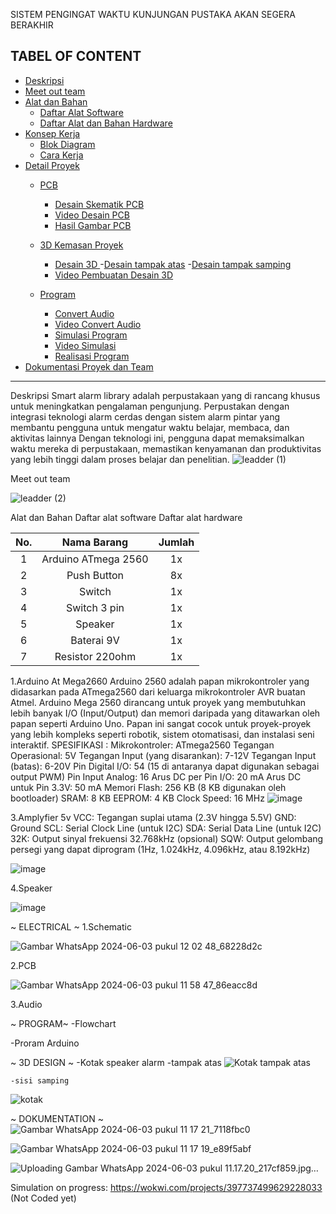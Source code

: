 SISTEM PENGINGAT WAKTU KUNJUNGAN PUSTAKA AKAN SEGERA BERAKHIR 

## TABEL OF CONTENT
- [Deskripsi](#Deskripsi)
- [Meet out team](#Meet-our-team)
- [Alat dan Bahan](#Alat-dan-Bahan)
  - [Daftar Alat Software](#Daftar-Alat-Software)
  - [Daftar Alat dan Bahan Hardware](#Daftar-Alat-dan-Bahan-Hardware)
- [Konsep Kerja](#Konsep-Kerja)
  - [Blok Diagram](#Blok-Diagram)
  - [Cara Kerja](#Cara-Kerja)
- [Detail Proyek](#Detail-Proyek)
  - [PCB](#PCB)
    - [Desain Skematik PCB](#Desain-Skematik-PCB)
    - [Video Desain PCB](#Video-Desain-PCB)
    - [Hasil Gambar PCB](#Hasil-Gambar-PCB)
  - [3D Kemasan Proyek](#3D-Kemasan-Proyek)
    - [Desain 3D ](#Desain-3D-Case-Arduino)
          -[Desain tampak atas](#Desain-tampak-atas)
          -[Desain tampak samping](#Desain-tampak-samping) 
    - [Video Pembuatan Desain 3D](#Video-Pembuatan-Desain-3D)
  
  - [Program](#Program)
    - [Convert Audio](#Convert-Audio)
    - [Video Convert Audio](#Video-Convert-Audio)
    - [Simulasi Program](#Simulasi-Program)
    - [Video Simulasi](#Video-Simulasi)
    - [Realisasi Program](#Realisasi-Program)
- [Dokumentasi Proyek dan Team](#Dokumentasi-Proyek-dan-Team)
________________________________________________________________________________________________________________________________________________________________________________________________________________________________________________________
Deskripsi 
    Smart alarm library adalah perpustakaan yang di rancang khusus untuk meningkatkan pengalaman pengunjung. 
  Perpustakan dengan  integrasi teknologi alarm cerdas dengan sistem alarm pintar yang membantu pengguna untuk mengatur 
  waktu belajar, membaca, dan aktivitas lainnya Dengan teknologi ini, pengguna dapat memaksimalkan waktu mereka di 
  perpustakaan, memastikan kenyamanan dan produktivitas yang lebih tinggi dalam proses belajar dan penelitian.
  ![leadder (1)](https://github.com/miqbal483/LIBRARY/assets/168562250/7a54e567-f1b1-40a2-a387-f03c54a57625)

Meet out team

![leadder (2)](https://github.com/miqbal483/LIBRARY/assets/168562250/2e7cfa9a-6211-471e-ae5d-5f4e03df4095)

Alat dan Bahan
Daftar alat software
Daftar alat hardware

| No.  | Nama Barang  | Jumlah  |
| :------------: | :------------: | :------------: |
| 1  | Arduino ATmega 2560  | 1x  |
| 2  | Push Button  | 8x  |
| 3  |  Switch  | 1x  |
| 4  |  Switch 3 pin |  1x |
| 5  |  Speaker | 1x  |
| 6  | Baterai 9V  |  1x |
| 7  | Resistor 220ohm |  1x |


1.Arduino At Mega2660 
    Arduino 2560 adalah papan mikrokontroler yang didasarkan pada ATmega2560 dari keluarga mikrokontroler AVR buatan Atmel. Arduino Mega 2560 dirancang untuk proyek yang membutuhkan lebih banyak I/O (Input/Output) dan memori daripada yang ditawarkan oleh papan seperti Arduino Uno. Papan ini sangat cocok untuk proyek-proyek yang lebih kompleks seperti robotik, sistem otomatisasi, dan instalasi seni interaktif.
SPESIFIKASI :
Mikrokontroler: ATmega2560
Tegangan Operasional: 5V
Tegangan Input (yang disarankan): 7-12V
Tegangan Input (batas): 6-20V
Pin Digital I/O: 54 (15 di antaranya dapat digunakan sebagai output PWM)
Pin Input Analog: 16
Arus DC per Pin I/O: 20 mA
Arus DC untuk Pin 3.3V: 50 mA
Memori Flash: 256 KB (8 KB digunakan oleh bootloader)
SRAM: 8 KB
EEPROM: 4 KB
Clock Speed: 16 MHz
![image](https://github.com/miqbal483/LIBRARY/assets/168562250/0711aa7e-5811-41ec-bec8-4b6855569a6d)

3.Amplyfier 5v
VCC: Tegangan suplai utama (2.3V hingga 5.5V)
GND: Ground
SCL: Serial Clock Line (untuk I2C)
SDA: Serial Data Line (untuk I2C)
32K: Output sinyal frekuensi 32.768kHz (opsional)
SQW: Output gelombang persegi yang dapat diprogram (1Hz, 1.024kHz, 4.096kHz, atau 8.192kHz)

![image](https://github.com/miqbal483/LIBRARY/assets/168562250/8368f4d1-7b34-4e7c-9449-11afbd0c5c05)

4.Speaker 

![image](https://github.com/miqbal483/LIBRARY/assets/168562250/72f4a45b-7a37-448d-b3e9-5a3c2bc9cf35)


~ ELECTRICAL ~
1.Schematic
    
![Gambar WhatsApp 2024-06-03 pukul 12 02 48_68228d2c](https://github.com/miqbal483/LIBRARY/assets/168562250/2e360a24-c0e3-4003-a24e-45df6792fead)


2.PCB

![Gambar WhatsApp 2024-06-03 pukul 11 58 47_86eacc8d](https://github.com/miqbal483/LIBRARY/assets/168562250/fc2609dd-e876-4617-b39c-f6000f0c141e)


    
3.Audio
    

~ PROGRAM~
-Flowchart

-Proram Arduino 

~ 3D DESIGN ~
-Kotak speaker alarm 
    -tampak atas 
![Kotak tampak atas](https://github.com/miqbal483/LIBRARY/assets/168562250/275495f9-fb51-403c-a9c0-783796a31f21)

    -sisi samping   
![kotak ](https://github.com/miqbal483/LIBRARY/assets/168562250/b82037cd-8f78-457e-8ede-f791671e7f0b)

~ DOKUMENTATION ~
![Gambar WhatsApp 2024-06-03 pukul 11 17 21_7118fbc0](https://github.com/miqbal483/LIBRARY/assets/168562250/c767fbaa-ba4b-4872-812a-8215e6c8b147)

![Gambar WhatsApp 2024-06-03 pukul 11 17 19_e89f5abf](https://github.com/miqbal483/LIBRARY/assets/168562250/0b1a0052-255c-4d34-98d4-f8b1d160f69e)

![Uploading Gambar WhatsApp 2024-06-03 pukul 11.17.20_217cf859.jpg…]()

    


Simulation on progress:
https://wokwi.com/projects/397737499629228033 (Not Coded yet)
